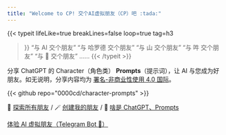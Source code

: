 ```yaml
---
title: "Welcome to CP! 交个AI虚拟朋友（CP）吧 :tada:"
---
```


{{< typeit 
  lifeLike=true
  breakLines=false
  loop=true
  tag=h3
  >}}
  “与 AI 交个朋友”
  “与 哈罗德 交个朋友”
  “与 山 交个朋友”
  “与 吽 交个朋友”
  “与 🐺 交个朋友”
  ……
  {{< /typeit >}}

分享 ChatGPT 的 Character（角色类） **Prompts**（提示词），让 AI 与您成为好朋友。如无说明，分享内容均为 [署名-非商业性使用 4.0 国际](https://creativecommons.org/licenses/by-nc/4.0/deed.zh)。

{{< github repo="0000cd/character-prompts" >}}

🔮 [探索所有朋友](/posts/) / 🪄 [创建我的朋友](/docs/prompts/) / 📔 [啥是 ChatGPT、Prompts](/docs/wiki/)

[体验 AI 虚拟朋友（Telegram Bot 🤖）](https://t.me/+-yL_2pY20rRjMzI1)
